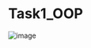 # Task1_OOP

![image](https://user-images.githubusercontent.com/90614964/196941013-3a2a3a8c-ae9e-46f3-9ba5-b370c2d54be3.png)
